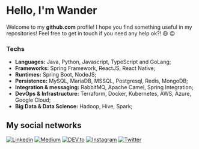 # Hello, I'm Wander

Welcome to my **github.com** profile! I hope you find something useful in my repositories! Feel free to get in touch if you need any help ok?! :smiley: :wink:

### Techs

- **Languages:** Java, Python, Javascript, TypeScript and GoLang;
- **Frameworks:** Spring Framework, ReactJS, React Native;
- **Runtimes:** Spring Boot, NodeJS;
- **Persistence:** MySQL, MariaDB, MSSQL, Postgresql, Redis, MongoDB;
- **Integration & messaging:** RabbitMQ, Apache Camel, Spring Integration;
- **DevOps & Infrastructure:** Terraform, Docker, Kubernetes, AWS, Azure, Google Cloud;
- **Big Data & Data Science:** Hadoop, Hive, Spark;

## My social networks
[![Linkedin](https://img.shields.io/badge/-Linkedin-blue?style=flat&logo=Linkedin&logoColor=white)](https://www.linkedin.com/in/wfercosta/)
[![Medium](https://img.shields.io/badge/-Medium-black?style=flat&logo=Medium&logoColor=white)](https://medium.com/@wfercosta/)
[![DEV.to](https://img.shields.io/badge/DEV-to-%23000)](https://dev.to/wfercosta)
[![Instagram](https://img.shields.io/badge/Instagram-%23000)](https://instagram.com/wfercosta)
[![Twitter](https://img.shields.io/twitter/follow/wfercosta?style=social)](https://twitter.com/wfercosta)


